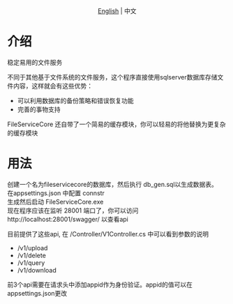 <p align="center">
    <a href="README.md">English</a> |   
    <span>中文</span>
</p>

# 介绍
稳定易用的文件服务

不同于其他基于文件系统的文件服务，这个程序直接使用sqlserver数据库存储文件内容，这样就会有这些优势：

- 可以利用数据库的备份策略和错误恢复功能
- 完善的事物支持

FileServiceCore 还自带了一个简易的缓存模块，你可以轻易的将他替换为更复杂的缓存模块


# 用法
创建一个名为fileservicecore的数据库，然后执行 db_gen.sql以生成数据表。\
在appsettings.json 中配置 connstr \
生成然后启动 FileServiceCore.exe\
现在程序应该在监听 28001 端口了，你可以访问 http://localhost:28001/swagger/ 以查看api

目前提供了这些api, 在 /Controller/V1Controller.cs 中可以看到参数的说明

- /v1/upload
- /v1/delete
- /v1/query
- /v1/download

前3个api需要在请求头中添加appid作为身份验证。appid的值可以在appsettings.json更改
